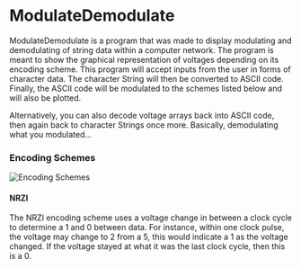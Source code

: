 # ModulateDemodulate
ModulateDemodulate is a program that was made to display modulating and demodulating of
string data within a computer network. The program is meant to show the graphical representation
of voltages depending on its encoding scheme. This program will accept inputs from the user in
forms of character data. The character String will then be converted to ASCII code. Finally,
the ASCII code will be modulated to the schemes listed below and will also be plotted.

Alternatively, you can also decode voltage arrays back into ASCII code, then again back to 
character Strings once more. Basically, demodulating what you modulated...

### Encoding Schemes
![Encoding Schemes](https://base.imgix.net/files/base/ebm/electronicdesign/image/2017/02/electronicdesign_com_sites_electronicdesign.com_files_uploads_2017_01_13_WtD_NRZ_RZ_and_Manchester_Fig_1.png?auto=format&fit=max&w=1440)
#### NRZI
The NRZI encoding scheme uses a voltage change in between a clock cycle to determine
a 1 and 0 between data. For instance, within one clock pulse, the voltage may change to 2 from a
5, this would indicate a 1 as the voltage changed. If the voltage stayed at what it was the last
clock cycle, then this is a 0.
